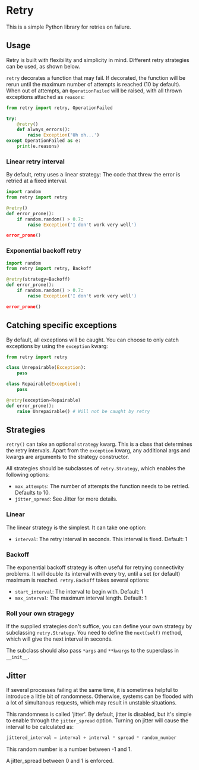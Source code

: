 # Retry

This is a simple Python library for retries on failure.

## Usage

Retry is built with flexibility and simplicity in mind. Different retry
strategies can be used, as shown below.

`retry` decorates a function that may fail. If decorated, the function will be
rerun until the maximum number of attempts is reached (10 by default). When out
of attempts, an `OperationFailed` will be raised, with all thrown exceptions
attached as `reasons`:

```python
from retry import retry, OperationFailed

try:
    @retry()
    def always_errors():
        raise Exception('Uh oh...')
except OperationFailed as e:
    print(e.reasons)
```

### Linear retry interval

By default, retry uses a linear strategy: The code that threw the error is
retried at a fixed interval.

```python
import random
from retry import retry

@retry()
def error_prone():
    if random.random() > 0.7:
        raise Exception('I don't work very well')

error_prone()
```

### Exponential backoff retry

```python
import random
from retry import retry, Backoff

@retry(strategy=Backoff)
def error_prone():
    if random.random() > 0.7:
        raise Exception('I don't work very well')

error_prone()
```

## Catching specific exceptions

By default, all exceptions will be caught. You can choose to only catch
exceptions by using the `exception` kwarg:

```python
from retry import retry

class Unrepairable(Exception):
    pass

class Repairable(Exception):
    pass

@retry(exception=Repairable)
def error_prone():
    raise Unrepairable() # Will not be caught by retry
```


## Strategies

`retry()` can take an optional `strategy` kwarg. This is a class that determines
the retry intervals. Apart from the `exception` kwarg, any additional args and
kwargs are arguments to the strategy constructor.

All strategies should be subclasses of `retry.Strategy`, which enables the
following options:

- `max_attempts`: The number of attempts the function needs to be retried.
  Defaults to 10.
- `jitter_spread`: See Jitter for more details.

### Linear

The linear strategy is the simplest. It can take one option:

- `interval`: The retry interval in seconds. This interval is fixed. Default: 1

### Backoff

The exponential backoff strategy is often useful for retrying connectivity
problems. It will double its interval with every try, until a set (or default)
maximum is reached. `retry.Backoff` takes several options:

- `start_interval`: The interval to begin with. Default: 1
- `max_interval`: The maximum interval length. Default: 1

### Roll your own stragegy

If the supplied strategies don't suffice, you can define your own strategy by
subclassing `retry.Strategy`. You need to define the `next(self)` method, which
will give the next interval in seconds.

The subclass should also pass `*args` and `**kwargs` to the superclass in
`__init__`.

## Jitter

If several processes failing at the same time, it is sometimes helpful to
introduce a little bit of randomness. Otherwise, systems can be flooded with
a lot of simultanous requests, which may result in unstable situations.

This randomness is called 'jitter'. By default, jitter is disabled, but it's
simple to enable through the `jitter_spread` option. Turning on jitter will
cause the interval to be calculated as:

```python
jittered_interval = interval + interval * spread * random_number
```

This random number is a number between -1 and 1.

A jitter_spread between 0 and 1 is enforced.

